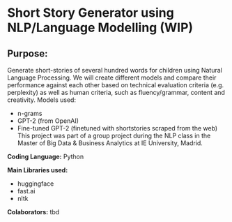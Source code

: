 # Short Story Generator using NLP/Language Modelling (WIP)

## Purpose: 
Generate short-stories of several hundred words for children using Natural Language Processing. We will create different models and compare their performance against each other based on technical evaluation criteria (e.g. perplexity) as well as human criteria, such as fluency/grammar, content and creativity. 
Models used:
- n-grams
- GPT-2 (from OpenAI)
- Fine-tuned GPT-2 (finetuned with shortstories scraped from the web) 
This project was part of a group project during the NLP class in the Master of Big Data & Business Analytics at IE University, Madrid. 

**Coding Language:** Python

**Main Libraries used:** 
- huggingface
- fast.ai
- nltk


**Colaborators:** 
tbd
